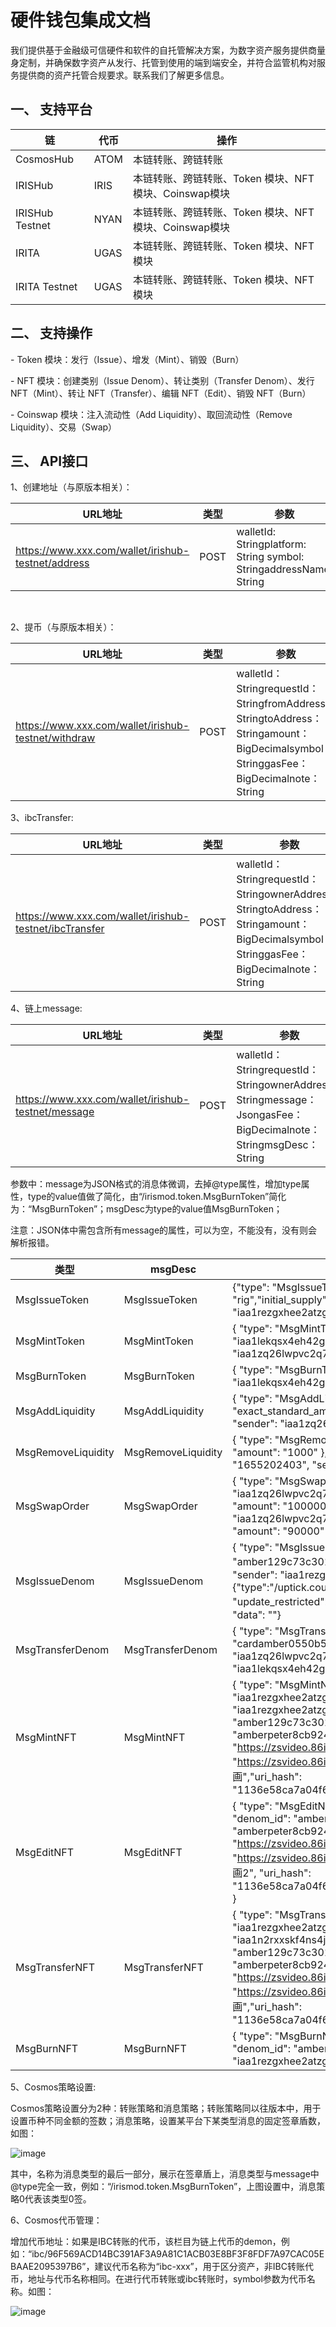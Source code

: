 # 硬件钱包集成文档

我们提供基于金融级可信硬件和软件的自托管解决方案，为数字资产服务提供商量身定制，并确保数字资产从发行、托管到使用的端到端安全，并符合监管机构对服务提供商的资产托管合规要求。联系我们了解更多信息。

## 一、 支持平台

| 链              | 代币 | 操作                                                  |
| --------------- | ---- | ----------------------------------------------------- |
| CosmosHub       | ATOM | 本链转账、跨链转账                                    |
| IRISHub         | IRIS | 本链转账、跨链转账、Token 模块、NFT模块、Coinswap模块 |
| IRISHub Testnet | NYAN | 本链转账、跨链转账、Token 模块、NFT模块、Coinswap模块 |
| IRITA           | UGAS | 本链转账、跨链转账、Token 模块、NFT模块               |
| IRITA Testnet   | UGAS | 本链转账、跨链转账、Token 模块、NFT模块               |

 

## 二、 支持操作

\- Token 模块：发行（Issue）、增发（Mint）、销毁（Burn）

\- NFT 模块：创建类别（Issue Denom）、转让类别（Transfer Denom）、发行 NFT（Mint）、转让 NFT（Transfer）、编辑 NFT（Edit）、销毁 NFT（Burn）

\- Coinswap 模块：注入流动性（Add Liquidity）、取回流动性（Remove Liquidity）、交易（Swap）

 

## 三、 API接口

1、创建地址（与原版本相关）：

| URL地址                                            | 类型 | 参数                                                         |
| -------------------------------------------------- | ---- | ------------------------------------------------------------ |
| https://www.xxx.com/wallet/irishub-testnet/address | POST | walletId: Stringplatform: String symbol: StringaddressName: String |

​	

2、提币（与原版本相关）：

| URL地址                                             | 类型 | 参数                                                         |
| --------------------------------------------------- | ---- | ------------------------------------------------------------ |
| https://www.xxx.com/wallet/irishub-testnet/withdraw | POST | walletId：StringrequestId：StringfromAddress：StringtoAddress：Stringamount：BigDecimalsymbol：StringgasFee：BigDecimalnote：String |

 

3、ibcTransfer: 

| URL地址                                                | 类型 | 参数                                                         |
| ------------------------------------------------------ | ---- | ------------------------------------------------------------ |
| https://www.xxx.com/wallet/irishub-testnet/ibcTransfer | POST | walletId：StringrequestId：StringownerAddress：StringtoAddress：Stringamount：BigDecimalsymbol：StringgasFee：BigDecimalnote：String |

 

4、链上message:

| URL地址                                            | 类型 | 参数                                                         |
| -------------------------------------------------- | ---- | ------------------------------------------------------------ |
| https://www.xxx.com/wallet/irishub-testnet/message | POST | walletId：StringrequestId：StringownerAddress：Stringmessage：JsongasFee：BigDecimalnote：StringmsgDesc：String |

​	参数中：message为JSON格式的消息体微调，去掉@type属性，增加type属性，type的value值做了简化，由“/irismod.token.MsgBurnToken”简化为：“MsgBurnToken”；msgDesc为type的value值MsgBurnToken；

​	注意：JSON体中需包含所有message的属性，可以为空，不能没有，没有则会解析报错。

| 类型               | msgDesc            | JSON体示例                                                   |
| ------------------ | ------------------ | ------------------------------------------------------------ |
| MsgIssueToken      | MsgIssueToken      | {"type": "MsgIssueToken","symbol": "rig","name": "rigToken","scale": 6,"min_unit": "rig","initial_supply": "100000","max_supply": "9999999","mintable": true,"owner": "iaa1rezgxhee2atzg6v2la0j8jsmflamzj9ypux8lg"} |
| MsgMintToken       | MsgMintToken       | {	"type": "MsgMintToken",	"symbol": "rig",	"amount": "99",	"to": "iaa1lekqsx4eh42grqey7hk6w74jpfkn36kfpcedgv",	"owner": "iaa1zq26lwpvc2q74kkhsy3s3cl77cpl5typrgqmfr"} |
| MsgBurnToken       | MsgBurnToken       | {	"type": "MsgBurnToken",	"symbol": "rig",	"amount": "1",	"sender": "iaa1lekqsx4eh42grqey7hk6w74jpfkn36kfpcedgv"} |
| MsgAddLiquidity    | MsgAddLiquidity    | {	"type": "MsgAddLiquidity",	"max_token": {		"denom": "rig",		"amount": "500000"	},	"exact_standard_amt": "1",	"min_liquidity": "1",	"deadline": "1655205453",	"sender": "iaa1zq26lwpvc2q74kkhsy3s3cl77cpl5typrgqmfr"} |
| MsgRemoveLiquidity | MsgRemoveLiquidity | {	"type": "MsgRemoveLiquidity",	"withdraw_liquidity": {		"denom": "lpt-11",		"amount": "1000"	},	"min_token": "1000",	"min_standard_amt": "1000",	"deadline": "1655202403",	"sender": "iaa1zq26lwpvc2q74kkhsy3s3cl77cpl5typrgqmfr"} |
| MsgSwapOrder       | MsgSwapOrder       | {	"type": "MsgSwapOrder",	"input": {		"address": "iaa1zq26lwpvc2q74kkhsy3s3cl77cpl5typrgqmfr",		"coin": {			"denom": "unyan",			"amount": "100000"		}	},	"output": {		"address": "iaa1zq26lwpvc2q74kkhsy3s3cl77cpl5typrgqmfr",		"coin": {			"denom": "rig",			"amount": "90000"		}	},	"deadline": "1655203526",	"is_buy_order": true} |
| MsgIssueDenom      | MsgIssueDenom      | {  "type": "MsgIssueDenom",  "id": "amber129c73c3017e2b0b884afb7d4cc9df069d",  "name": "植物园优惠券",  "sender": "iaa1rezgxhee2atzg6v2la0j8jsmflamzj9ypux8lg",  "schema": "{\"type\":\"/uptick.coupon\"}",  "symbol": "",  "mint_restricted": false,  "update_restricted": false,  "description": "创建优惠券分类",  "uri": "",  "uri_hash": "",  "data": ""} |
| MsgTransferDenom   | MsgTransferDenom   | {	"type": "MsgTransferDenom",	"id": "cardamber0550b544fd5d9ea7618ff4ce671e8881",	"sender": "iaa1zq26lwpvc2q74kkhsy3s3cl77cpl5typrgqmfr",	"recipient": "iaa1lekqsx4eh42grqey7hk6w74jpfkn36kfpcedgv"} |
| MsgMintNFT         | MsgMintNFT         | {  "type": "MsgMintNFT",  "sender": "iaa1rezgxhee2atzg6v2la0j8jsmflamzj9ypux8lg",  "recipient": "iaa1rezgxhee2atzg6v2la0j8jsmflamzj9ypux8lg",  "denom_id": "amber129c73c3017e2b0b884afb7d4cc9df069d",  "id": "amberpeter8cb924i4ldbj3ldwrpgc21dgk",  "uri": "https://zsvideo.86itn.cn/20220621172212836300572.png",  "data": "https://zsvideo.86itn.cn/20220621172212836300572.png",  "name": "概念风景插画","uri_hash": "1136e58ca7a04f6988a1f592f8b94a62f43385e6b91fd14a6df25e9257a21f0c"} |
| MsgEditNFT         | MsgEditNFT         | {  "type": "MsgEditNFT",  "sender": "iaa1rezgxhee2atzg6v2la0j8jsmflamzj9ypux8lg",  "denom_id": "amber129c73c3017e2b0b884afb7d4cc9df069d",  "id": "amberpeter8cb924i4ldbj3ldwrpgc21dgk",  "uri": "https://zsvideo.86itn.cn/20220621172212836300572.png",  "data": "https://zsvideo.86itn.cn/20220621172212836300572.png",  "name": "概念风景插画2",  "uri_hash": "1136e58ca7a04f6988a1f592f8b94a62f43385e6b91fd14a6df25e9257a21f0c" } |
| MsgTransferNFT     | MsgTransferNFT     | {  "type": "MsgTransferNFT",  "sender": "iaa1rezgxhee2atzg6v2la0j8jsmflamzj9ypux8lg",  "recipient": "iaa1n2rxxskf4ns4jqwce5maqrnygmkl5w70k83e47",  "denom_id": "amber129c73c3017e2b0b884afb7d4cc9df069d",  "id": "amberpeter8cb924i4ldbj3ldwrpgc21dgk",  "uri": "https://zsvideo.86itn.cn/20220621172212836300572.png",  "data": "https://zsvideo.86itn.cn/20220621172212836300572.png",  "name": "概念风景插画","uri_hash": "1136e58ca7a04f6988a1f592f8b94a62f43385e6b91fd14a6df25e9257a21f0c"} |
| MsgBurnNFT         | MsgBurnNFT         | {	"type": "MsgBurnNFT",	"id": "amberpeter8cb924i4ldbj3ldwrpgc21dgk ",	"denom_id": "amber129c73c3017e2b0b884afb7d4cc9df069d",	"sender": "iaa1rezgxhee2atzg6v2la0j8jsmflamzj9ypux8lg"} |

5、Cosmos策略设置:

Cosmos策略设置分为2种：转账策略和消息策略；转账策略同以往版本中，用于设置币种不同金额的签数；消息策略，设置某平台下某类型消息的固定签章盾数，如图：

![image](https://user-images.githubusercontent.com/31681438/218011598-ee9a5b3b-95ea-4a83-aede-94fda6482f47.png)

其中，名称为消息类型的最后一部分，展示在签章盾上，消息类型与message中@type完全一致，例如：“/irismod.token.MsgBurnToken”，上图设置中，消息策略0代表该类型0签。

 

6、Cosmos代币管理：

​	增加代币地址：如果是IBC转账的代币，该栏目为链上代币的demon，例如：“ibc/96F569ACD14BC391AF3A9A81C1ACB03E8BF3F8FDF7A97CAC05EBAAE2095397B6”，建议代币名称为“ibc-xxx”，用于区分资产，非IBC转账代币，地址与代币名称相同。在进行代币转账或ibc转账时，symbol参数为代币名称。如图：

![image](https://user-images.githubusercontent.com/31681438/218011659-2aeec91f-f72c-41a3-a884-ef9551054f5d.png)
